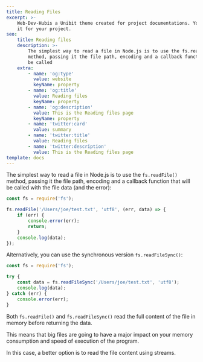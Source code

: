 ```yaml
---
title: Reading Files
excerpt: >-
    Web-Dev-Hubis a Unibit theme created for project documentations. You can use
    it for your project.
seo:
    title: Reading files
    description: >-
        The simplest way to read a file in Node.js is to use the fs.readFile()
        method, passing it the file path, encoding and a callback function that will
        be called
    extra:
        - name: 'og:type'
          value: website
          keyName: property
        - name: 'og:title'
          value: Reading files
          keyName: property
        - name: 'og:description'
          value: This is the Reading files page
          keyName: property
        - name: 'twitter:card'
          value: summary
        - name: 'twitter:title'
          value: Reading files
        - name: 'twitter:description'
          value: This is the Reading files page
template: docs
---
```


The simplest way to read a file in Node.js is to use the `fs.readFile()` method, passing it the file path, encoding and a callback function that will be called with the file data (and the error):

```js
const fs = require('fs');

fs.readFile('/Users/joe/test.txt', 'utf8', (err, data) => {
    if (err) {
        console.error(err);
        return;
    }
    console.log(data);
});
```

Alternatively, you can use the synchronous version `fs.readFileSync()`:

```js
const fs = require('fs');

try {
    const data = fs.readFileSync('/Users/joe/test.txt', 'utf8');
    console.log(data);
} catch (err) {
    console.error(err);
}
```

Both `fs.readFile()` and `fs.readFileSync()` read the full content of the file in memory before returning the data.

This means that big files are going to have a major impact on your memory consumption and speed of execution of the program.

In this case, a better option is to read the file content using streams.
